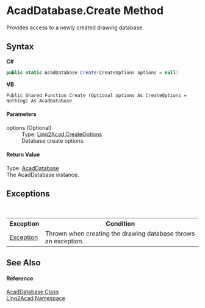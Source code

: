 # AcadDatabase.Create Method 
 

Provides access to a newly created drawing database.

## Syntax

**C#**<br />
``` C#
public static AcadDatabase Create(CreateOptions options = null)
```

**VB**<br />
``` VB
Public Shared Function Create (Optional options As CreateOptions = Nothing) As AcadDatabase
```


#### Parameters
<dl><dt>options (Optional)</dt><dd>Type: <a href="T_Linq2Acad_CreateOptions.md">Linq2Acad.CreateOptions</a><br />Database create options.</dd></dl>

#### Return Value
Type: <a href="T_Linq2Acad_AcadDatabase.md">AcadDatabase</a><br />The AcadDatabase instance.

## Exceptions
&nbsp;<table><tr><th>Exception</th><th>Condition</th></tr><tr><td><a href="https://docs.microsoft.com/dotnet/api/system.exception" target="_blank" rel="noopener noreferrer">Exception</a></td><td>Thrown when creating the drawing database throws an exception.</td></tr></table>

## See Also


#### Reference
<a href="T_Linq2Acad_AcadDatabase.md">AcadDatabase Class</a><br /><a href="N_Linq2Acad.md">Linq2Acad Namespace</a><br />
